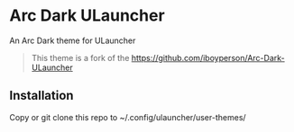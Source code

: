 # Arc Dark ULauncher

An Arc Dark theme for ULauncher

> This theme is a fork of the https://github.com/iboyperson/Arc-Dark-ULauncher

## Installation

Copy or git clone this repo to ~/.config/ulauncher/user-themes/
